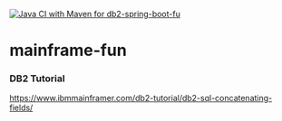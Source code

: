 [![Java CI with Maven for db2-spring-boot-fu](https://github.com/starnowski/mainframe-fun/actions/workflows/maven-db2-spring-boot-fun.yml/badge.svg)](https://github.com/starnowski/mainframe-fun/actions/workflows/maven-db2-spring-boot-fun.yml)

# mainframe-fun

### DB2 Tutorial

https://www.ibmmainframer.com/db2-tutorial/db2-sql-concatenating-fields/
